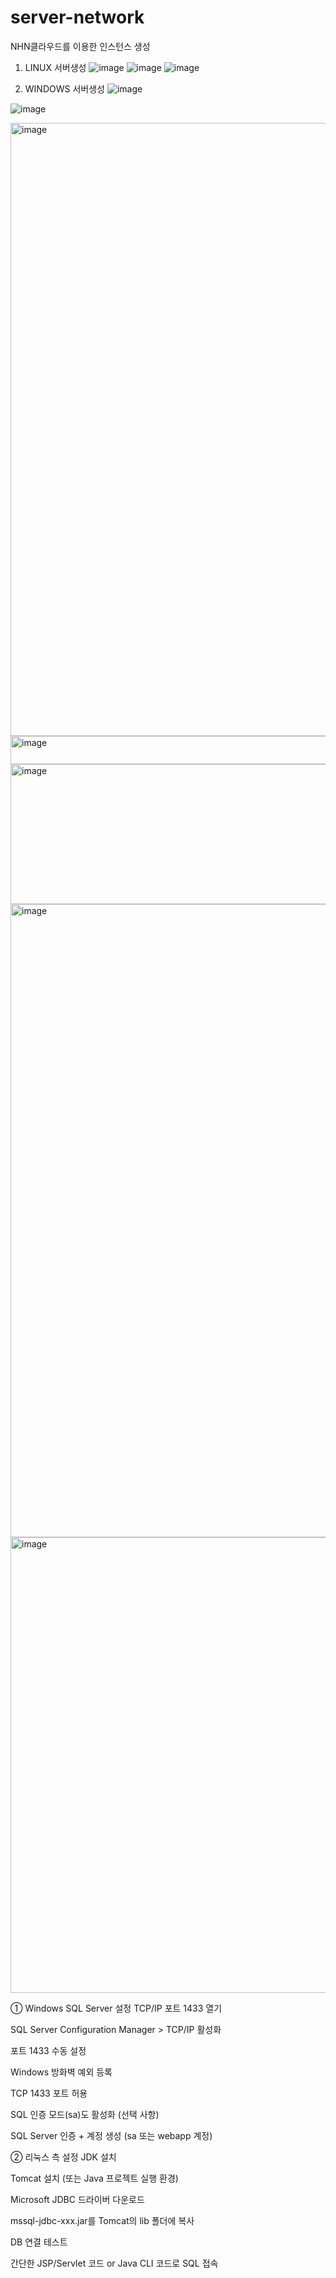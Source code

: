 # server-network

NHN클라우드를 이용한 인스턴스 생성

1. LINUX 서버생성
![image](https://github.com/user-attachments/assets/c75bfa0b-c250-4f9c-86af-91e0eee96633)
![image](https://github.com/user-attachments/assets/14409337-ae8d-4b64-af36-c02039a3a170)
![image](https://github.com/user-attachments/assets/15e5c5df-b8f3-4d12-afad-2a976f7336ab)

2. WINDOWS 서버생성
![image](https://github.com/user-attachments/assets/b6f45400-c7d0-41b3-bd24-9938d96b3a14)

![image](https://github.com/user-attachments/assets/cf9ed09b-729e-4d5b-8fef-effd7ce2c64b)

<img width="1641" height="981" alt="image" src="https://github.com/user-attachments/assets/eec01d10-0e81-4511-9146-7dec08ce0042" />
<img width="624" height="45" alt="image" src="https://github.com/user-attachments/assets/d926a3f4-b768-41e6-8a7e-af13f8484a6d" />
<img width="677" height="224" alt="image" src="https://github.com/user-attachments/assets/0005ae13-2a0a-440a-9d2f-9a96e69b3eab" />
<img width="1893" height="1013" alt="image" src="https://github.com/user-attachments/assets/0a572b43-cbf1-4676-924f-a91b511b9deb" />

<img width="791" height="729" alt="image" src="https://github.com/user-attachments/assets/022436be-4d40-4f73-bfb3-18c963d160b2" />

① Windows SQL Server 설정
TCP/IP 포트 1433 열기

SQL Server Configuration Manager > TCP/IP 활성화

포트 1433 수동 설정

Windows 방화벽 예외 등록

TCP 1433 포트 허용

SQL 인증 모드(sa)도 활성화 (선택 사항)

SQL Server 인증 + 계정 생성 (sa 또는 webapp 계정)

② 리눅스 측 설정
JDK 설치

Tomcat 설치 (또는 Java 프로젝트 실행 환경)

Microsoft JDBC 드라이버 다운로드


mssql-jdbc-xxx.jar를 Tomcat의 lib 폴더에 복사

DB 연결 테스트

간단한 JSP/Servlet 코드 or Java CLI 코드로 SQL 접속
